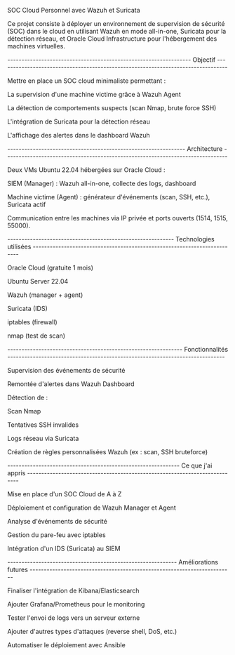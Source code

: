 SOC Cloud Personnel avec Wazuh et Suricata

Ce projet consiste à déployer un environnement de supervision de sécurité (SOC) dans le cloud en utilisant Wazuh en mode all-in-one, Suricata pour la détection réseau, et Oracle Cloud Infrastructure pour l'hébergement des machines virtuelles.

----------------------------------------------------------------- Objectif ---------------------------------------------------------------------------------

Mettre en place un SOC cloud minimaliste permettant :

La supervision d'une machine victime grâce à Wazuh Agent

La détection de comportements suspects (scan Nmap, brute force SSH)

L'intégration de Suricata pour la détection réseau

L'affichage des alertes dans le dashboard Wazuh

--------------------------------------------------------------- Architecture -------------------------------------------------------------------------------

Deux VMs Ubuntu 22.04 hébergées sur Oracle Cloud :

SIEM (Manager) : Wazuh all-in-one, collecte des logs, dashboard

Machine victime (Agent) : générateur d'événements (scan, SSH, etc.), Suricata actif

Communication entre les machines via IP privée et ports ouverts (1514, 1515, 55000).

----------------------------------------------------------- Technologies utilisées -------------------------------------------------------------------------

Oracle Cloud (gratuite 1 mois)

Ubuntu Server 22.04

Wazuh (manager + agent)

Suricata (IDS)

iptables (firewall)

nmap (test de scan)

-------------------------------------------------------------- Fonctionnalités -----------------------------------------------------------------------------

Supervision des événements de sécurité

Remontée d'alertes dans Wazuh Dashboard

Détection de :

Scan Nmap

Tentatives SSH invalides

Logs réseau via Suricata

Création de règles personnalisées Wazuh (ex : scan, SSH bruteforce)

------------------------------------------------------------- Ce que j'ai appris ---------------------------------------------------------------------------

Mise en place d'un SOC Cloud de A à Z

Déploiement et configuration de Wazuh Manager et Agent

Analyse d'événements de sécurité

Gestion du pare-feu avec iptables

Intégration d'un IDS (Suricata) au SIEM

------------------------------------------------------------ Améliorations futures ------------------------------------------------------------------------

Finaliser l'intégration de Kibana/Elasticsearch

Ajouter Grafana/Prometheus pour le monitoring

Tester l'envoi de logs vers un serveur externe

Ajouter d'autres types d'attaques (reverse shell, DoS, etc.)

Automatiser le déploiement avec Ansible
